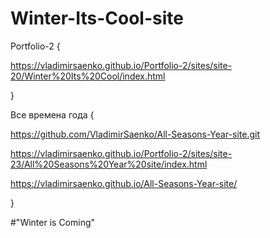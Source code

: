 # Winter-Its-Cool-site

Portfolio-2 {

https://vladimirsaenko.github.io/Portfolio-2/sites/site-20/Winter%20Its%20Cool/index.html

}

Все времена года {

https://github.com/VladimirSaenko/All-Seasons-Year-site.git

https://vladimirsaenko.github.io/Portfolio-2/sites/site-23/All%20Seasons%20Year%20site/index.html

https://vladimirsaenko.github.io/All-Seasons-Year-site/

}


#"Winter is Coming"
